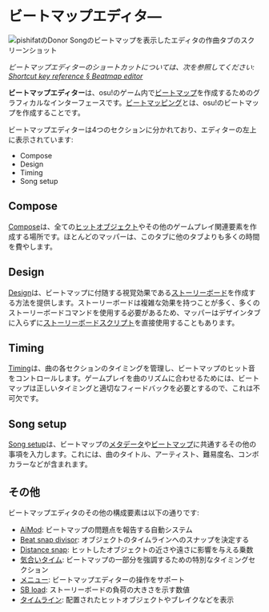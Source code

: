 # ビートマップエディタ―

<!-- TODO: needs to be revisited when the articles under Beatmap editor no longer match what's written here -->

![pishifatのDonor Songのビートマップを表示したエディタの作曲タブのスクリーンショット](img/compose.jpg)

*ビートマップエディターのショートカットについては、次を参照してください: [Shortcut key reference § Beatmap editor](/wiki/Shortcut_key_reference#beatmap-editor)*

**ビートマップエディター**は、osu!のゲーム内で[ビートマップ](/wiki/Beatmap)を作成するためのグラフィカルなインターフェースです。[ビートマッピング](/wiki/Beatmapping)とは、osu!のビートマップを作成することです。

ビートマップエディターは4つのセクションに分かれており、エディターの左上に表示されています:

- Compose
- Design
- Timing
- Song setup

## Compose

[Compose](/wiki/Beatmap_Editor/Compose)は、全ての[ヒットオブジェクト](/wiki/Hit_Objects)やその他のゲームプレイ関連要素を作成する場所です。ほとんどのマッパーは、このタブに他のタブよりも多くの時間を費やします。

## Design

[Design](/wiki/Beatmap_Editor/Design)は、ビートマップに付随する視覚効果である[ストーリーボード](/wiki/Storyboards)を作成する方法を提供します。ストーリーボードは複雑な効果を持つことが多く、多くのストーリーボードコマンドを使用する必要があるため、マッパーはデザインタブに入らずに[ストーリーボードスクリプト](/wiki/Storyboard_Scripting)を直接使用することもあります。

## Timing

[Timing](/wiki/Beatmap_Editor/Timing)は、曲の各セクションのタイミングを管理し、ビートマップのヒット音をコントロールします。ゲームプレイを曲のリズムに合わせるためには、ビートマップは正しいタイミングと適切なフィードバックを必要とするので、これは不可欠です。

## Song setup

[Song setup](/wiki/Beatmap_Editor/Song_Setup)は、ビートマップの[メタデータ](/wiki/Beatmap_Editor/Song_Setup#song-and-map-metadata)や[ビートマップ](/wiki/Beatmap)に共通するその他の事項を入力します。これには、曲のタイトル、アーティスト、難易度名、コンボカラーなどが含まれます。

## その他

ビートマップエディタのその他の構成要素は以下の通りです:

- [AiMod](AiMod): ビートマップの問題点を報告する自動システム
- [Beat snap divisor](Beat_Snap_Divisor): オブジェクトのタイムラインへのスナップを決定する
- [Distance snap](Distance_Snap): ヒットしたオブジェクトの近さや遠さに影響を与える乗数
- [気合いタイム](Kiai_Time): ビートマップの一部分を強調するための特別なタイミングセクション
- [メニュー](Menu): ビートマップエディターの操作をサポート
- [SB load](SB_Load): ストーリーボードの負荷の大きさを示す数値
- [タイムライン](Timelines): 配置されたヒットオブジェクトやブレイクなどを表示
